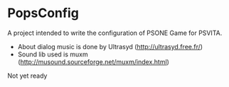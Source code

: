 # PopsConfig
A project intended to write the configuration of PSONE Game for PSVITA.

- About dialog music is done by Ultrasyd (http://ultrasyd.free.fr/)
- Sound lib used is muxm (http://musound.sourceforge.net/muxm/index.html)

Not yet ready
